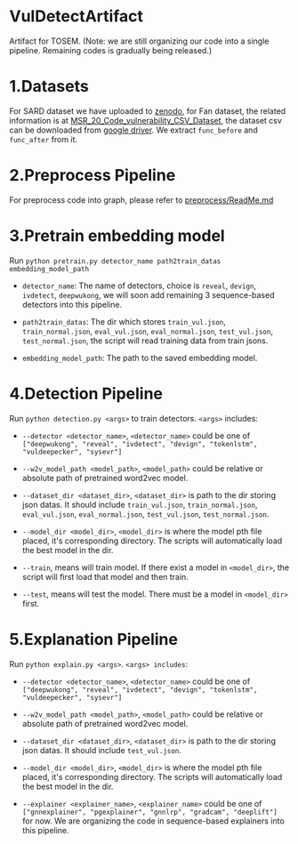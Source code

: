 # VulDetectArtifact
 Artifact for TOSEM. (Note: we are still organizing our code into a single pipeline. Remaining codes is gradually being released.) 


# 1.Datasets

For SARD dataset we have uploaded to [zenodo](https://zenodo.org/records/10088191), for Fan dataset, the related information is at [MSR_20_Code_vulnerability_CSV_Dataset](https://github.com/ZeoVan/MSR_20_Code_vulnerability_CSV_Dataset), the dataset csv can be downloaded from [google driver](https://drive.google.com/file/d/1-0VhnHBp9IGh90s2wCNjeCMuy70HPl8X/view?usp=sharing). We extract `func_before` and `func_after` from it.

# 2.Preprocess Pipeline

For preprocess code into graph, please refer to [preprocess/ReadMe.md](preprocess/ReadMe.md)

# 3.Pretrain embedding model

Run `python pretrain.py detector_name path2train_datas embedding_model_path`

- `detector_name`: The name of detectors, choice is `reveal`, `devign`, `ivdetect`, `deepwukong`, we will soon add remaining 3 sequence-based detectors into this pipeline.

- `path2train_datas`: The dir which stores `train_vul.json`, `train_normal.json`, `eval_vul.json`, `eval_normal.json`, `test_vul.json`, `test_normal.json`, the script will read training data from train jsons.

- `embedding_model_path`: The path to the saved embedding model.

# 4.Detection Pipeline

Run `python detection.py <args>` to train detectors. `<args>` includes:

- `--detector <detector_name>`, `<detector_name>` could be one of `["deepwukong", "reveal", "ivdetect", "devign", "tokenlstm", "vuldeepecker", "sysevr"]`

- `--w2v_model_path <model_path>`, `<model_path>` could be relative or absolute path of pretrained word2vec model.

- `--dataset_dir <dataset_dir>`, `<dataset_dir>` is path to the dir storing json datas. It should include `train_vul.json`, `train_normal.json`, `eval_vul.json`, `eval_normal.json`, `test_vul.json`, `test_normal.json`.

- `--model_dir <model_dir>`, `<model_dir>` is where the model pth file placed, it's corresponding directory. The scripts will automatically load the best model in the dir.

- `--train`, means will train model. If there exist a model in `<model_dir>`, the script will first load that model and then train.

- `--test`, means will test the model. There must be a model in `<model_dir>` first.

# 5.Explanation Pipeline

Run `python explain.py <args>`. `<args> includes`:

- `--detector <detector_name>`, `<detector_name>` could be one of `["deepwukong", "reveal", "ivdetect", "devign", "tokenlstm", "vuldeepecker", "sysevr"]`

- `--w2v_model_path <model_path>`, `<model_path>` could be relative or absolute path of pretrained word2vec model.

- `--dataset_dir <dataset_dir>`, `<dataset_dir>` is path to the dir storing json datas. It should include `test_vul.json`.

- `--model_dir <model_dir>`, `<model_dir>` is where the model pth file placed, it's corresponding directory. The scripts will automatically load the best model in the dir.

- `--explainer <explainer_name>`, `<explainer_name>` could be one of `["gnnexplainer", "pgexplainer", "gnnlrp", "gradcam", "deeplift"]` for now. We are organizing the code in sequence-based explainers into this pipeline.